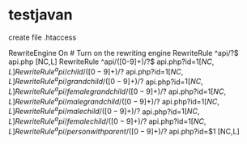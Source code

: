 # testjavan

create file .htaccess

RewriteEngine On # Turn on the rewriting engine
RewriteRule ^api/?$ api.php [NC,L]
RewriteRule ^api/([0-9]+)/?$ api.php?id=$1 [NC,L]
RewriteRule ^api/child/([0-9]+)/?$ api.php?id=$1 [NC,L]
RewriteRule ^api/grandchild/([0-9]+)/?$ api.php?id=$1 [NC,L]
RewriteRule ^api/femalegrandchild/([0-9]+)/?$ api.php?id=$1 [NC,L]
RewriteRule ^api/malegrandchild/([0-9]+)/?$ api.php?id=$1 [NC,L]
RewriteRule ^api/malechild/([0-9]+)/?$ api.php?id=$1 [NC,L]
RewriteRule ^api/femalechild/([0-9]+)/?$ api.php?id=$1 [NC,L]
RewriteRule ^api/personwithparent/([0-9]+)/?$ api.php?id=$1 [NC,L]
